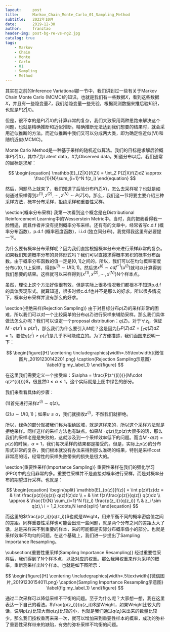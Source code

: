 ```yaml
---
layout:     post
title:      Markov_Chain_Monte_Carlo_01_Sampling_Method
subtitle:   2022年10月
date:       2019-12-30
author:     franztao
header-img: post-bg-re-vs-ng2.jpg
catalog: true
tags:
    - Markov
    - Chain
    - Monte
    - Carlo
    - 01
    - Sampling
    - Method
---
```


    

其实在之前的Inference Variational那一节中，我们讲到过一些有关于Markov Chain Monte Carlo (MCMC)的知识。也就是我们有一些数据$X$，看到这些数据$X$，并且有一些隐变量$Z$，我们给隐变量一些先验，根据观测数据来推后验知识，也就是$P(Z|X)$。

但是，很不幸的是$P(Z|X)$的计算非常的复杂，我们大致采用两种思路来解决这个问题，也就是精确推断和近似推断。精确推断无法达到我们想要的结果时，就会采用近似推断的方法。而近似推断中我们又可以分成两大类，即为确定性近似(VI)和随机近似(MCMC)。

Monte Carlo Method是一种基于采样的随机近似算法。我们的目标是求解后验概率$P(Z|X)$，其中$Z$为Latent data，$X$为Observed data。知道分布以后，我们通常的目标是求解：

$$
\begin{equation}
    \mathbb{E}_{Z|X}[f(Z)] = \int_Z P(Z|X)f(Z)dZ \approx \frac{1}{N}\sum_{i=1}^N f(z_i)
\end{equation}
$$

然后，问题马上就来了，我们知道了后验分布$P(Z|X)$，怎么去采样呢？也就是如何通过采样得到$z^{(1)},z^{(2)},\cdots,z^{(N)} \sim P(Z|X)$。那么，我们这一节将要主要介绍三种采样方法，概率分布采样，拒绝采样和重要性采样。

\section{概率分布采样}
我第一次看到这个概念是在Distributional Reinforcement Learning中的Wesserstein Metric中。当时，真的把我看得我一脸懵逼，而且作者并没有提到概率分布采样。还有有的文章中，经常省写c.d.f (概率分布函数)，p.d.f (概率密度函数)，i.i.d (独立同分布)。我觉得我这里有必要提一下。

为什么要有概率分布采样呢？因为我们直接根据概率分布来进行采样非常的复杂。如果我们知道概率分布的具体形式吗？我们可以直接求得概率累积的概率分布函数。由于概率分布函数的值一定是$[0,1]$之间的。所以，我们可以在均匀概率密度分布$U(0,1)$上采样，得到$u^{(i)}\sim U(0,1)$。然后求$x^{(i)}\sim cdf^{-1}(u^{(i)})$就可以计算得到我们想要的结果。这样就可以采样得到$\{ x^{(1)},x^{(2)},\cdots,x^{(N)} \}$N个样本点。

虽然，理论上这个方法好像很有效，但是实际上很多情况我们都根本不知道p.d.f的具体表现形式。就算知道，很多时候c.d.f也并不是那么的好求。所以很多情况下，概率分布采样并没有那么的好求。

\section{拒绝采样(Rejection Sampling)}
由于对目标分布$p(Z)$的采样非常的困难，所以我们可以对一个比较简单的分布$q(Z)$进行采样来辅助采样。那么我们具体做法怎么办呢？我们可以设定一个proposal distribution：$q(Z)$。对于$\forall z_i$，保证$M\cdot q(z^{i}) \geq p(z^{i})$，那么我们为什么要引入$M$呢？这是因为$\int_Z P(Z) dZ = \int_Z q(Z)dZ = 1$。要使$q(z^{i}) \geq p(z^{i})$是几乎不可能成立的。为了方便描述，我们画图来说明一下：

$$
\begin{figure}[H]
    \centering
    \includegraphics[width=.55\textwidth]{微信图片_20191230142201.png}
    \caption{Rejection Sampling示意图}
    \label{fig:my_label_1}
\end{figure}
$$

在这里我们需要定义一个接受率：$\alpha = \frac{P(z^{(i)})}{M\cdot q(z^{(i)})}$，很显然$0 \leq \alpha \leq 1$。这个实际就是上图中绿色的部分。

我们来看看具体的步骤：

(1)首先进行采样$z^{(i)} \sim q(z)$。

(2)$u \sim U(0,1)$；如果$u \leq \alpha$，我们就接收$z^{(i)}$，不然我们就拒绝。

所以，绿色的部分就被我们称为拒绝区域，就是这样来的，所以这个采样方法就是拒绝采样。同样这样的采样方法也有缺点。如果$M\cdot q(z)$比$p(z)$大很多的话，那么我们的采样老是是失败的，这就涉及到一个采样效率低下的问题。而当$M\cdot q(z) = p(z)$的时候，$\alpha = 1$，我们每次采样的结果都是接受的。但是，实际上$p(z)$的分布形式非常的复杂，我们根本就没有办法来得到那么准确的结果，特别是采样cost非常高的话，经常性的采样失败带来的损失是很大的。

\section{重要性采样(Importance Sampling)}
重要性采样在我们的强化学习(PPO)中的应用非常的多。重要性采样并不是直接对概率进行采样，而是对概率分布的期望进行采样。也就是：

$$
\begin{equation}
    \begin{split}
        \mathbb{E}_{p(z)}[f(z)] = \int p(z)f(z)dz 
        = & \int \frac{p(z)}{q(z)} q(z)f(z)dz \\
        = & \int f(z)\frac{p(z)}{q(z)} q(z)dz \\
        \approx & \frac{1}{N} \sum_{i=1}^N f(z_i) \frac{p(z_i)}{q(z_i)} \\
        & z_i \sim q(z),\ i = 1,2,\cdots,N
    \end{split}
\end{equation}
$$

而这里的$\frac{p(z_i)}{q(z_i)}$也就是Weight，用来平衡不同的概率密度值之间的差距。同样重要性采样也可能会出现一些问题，就是两个分布之间的差距太大了话，总是采样采不到重要的样本，采的可能都是实际分布概率值小的部分。也就是采样效率不均匀的问题。在这个基础上，我们进一步提出了Sampling Importance Resampling。

\subsection{重要性重采样(Sampling Importance Resampling)}
经过重要性采样后，我们得到了$N$个样本点，以及对应的权重。那么我用权重来作为采样的概率，重新测采样出$N$个样本。也就是如下图所示：

$$
\begin{figure}[H]
    \centering
    \includegraphics[width=.5\textwidth]{微信图片_20191230154011.png}
    \caption{Sampling Importance Resampling示意图}
    \label{fig:my_label_1}
\end{figure}
$$

通过二次采样可以降低采样不平衡的问题。至于为什么呢？大家想一想，我在这里表达一下自己的看法。$\frac{p(z_i)}{q(z_i)}$是Weight，如果Weight比较大的话，说明$p(z_i)$比较大而$q(z_i)$比较的小，也就是我们通过$q(z_i)$采出来的数量比较少。那么我们按权重再来采一次，就可以增加采到重要性样本的概率，成功的弥补了重要性采样带来的缺陷，有效的弥补采样不均衡的问题。

